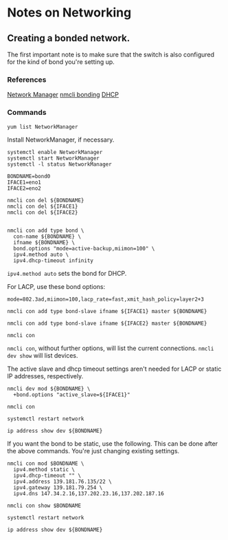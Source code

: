 # Notes on Networking

## Creating a bonded network.

The first important note is to make sure that the switch is also
configured for the kind of bond you're setting up.


### References
[Network Manager](https://access.redhat.com/documentation/en-us/red_hat_enterprise_linux/7/html/networking_guide/sec-starting_networkmanager)
[nmcli bonding](https://www.thegeekdiary.com/centos-rhel-7-how-to-create-an-interface-bonding-nic-teaming-using-nmcli/)
[DHCP](https://access.redhat.com/documentation/en-us/red_hat_enterprise_linux/7/html/networking_guide/configuring_the_dhcp_client_behavior)

### Commands

```
yum list NetworkManager
```

Install NetworkManager, if necessary.

```
systemctl enable NetworkManager
systemctl start NetworkManager
systemctl -l status NetworkManager

BONDNAME=bond0
IFACE1=eno1
IFACE2=eno2

nmcli con del ${BONDNAME}
nmcli con del ${IFACE1}
nmcli con del ${IFACE2}


nmcli con add type bond \
  con-name ${BONDNAME} \
  ifname ${BONDNAME} \
  bond.options "mode=active-backup,miimon=100" \
  ipv4.method auto \
  ipv4.dhcp-timeout infinity
```

`ipv4.method auto` sets the bond for DHCP.

For LACP, use these bond options:

`mode=802.3ad,miimon=100,lacp_rate=fast,xmit_hash_policy=layer2+3`


```
nmcli con add type bond-slave ifname ${IFACE1} master ${BONDNAME}

nmcli con add type bond-slave ifname ${IFACE2} master ${BONDNAME}

nmcli con
```

`nmcli con`, without further options, will list the current connections.
`nmcli dev show` will list devices.

The active slave and dhcp timeout settings aren't needed for LACP or static
IP addresses, respectively.

```
nmcli dev mod ${BONDNAME} \
  +bond.options "active_slave=${IFACE1}"

nmcli con

systemctl restart network

ip address show dev ${BONDNAME}
```

If you want the bond to be static, use the following. This can be done
after the above commands. You're just changing existing settings.

```
nmcli con mod $BONDNAME \
  ipv4.method static \
  ipv4.dhcp-timeout "" \
  ipv4.address 139.181.76.135/22 \
  ipv4.gateway 139.181.79.254 \
  ipv4.dns 147.34.2.16,137.202.23.16,137.202.187.16

nmcli con show $BONDNAME

systemctl restart network

ip address show dev ${BONDNAME}
```

